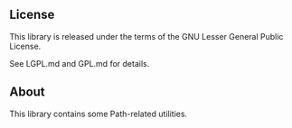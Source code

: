 ## License

This library is released under the terms of the GNU Lesser General Public
License.

See LGPL.md and GPL.md for details.

## About

This library contains some Path-related utilities.
